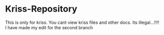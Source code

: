# Kriss-Repository
This is only for kriss. You cant view kriss files and other docs. Its illegal...!!!!
I have made my edit for the second branch
